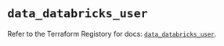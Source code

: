 # `data_databricks_user`

Refer to the Terraform Registory for docs: [`data_databricks_user`](https://registry.terraform.io/providers/databricks/databricks/1.27.0/docs/data-sources/user).
